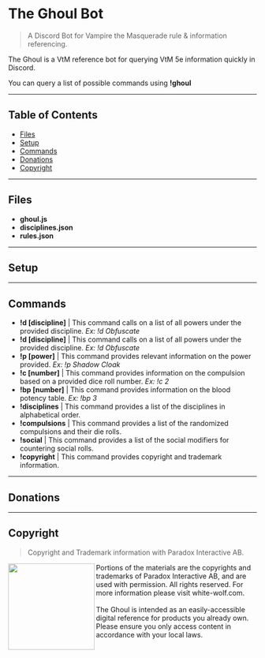 # The Ghoul Bot

> A Discord Bot for Vampire the Masquerade rule \& information referencing.

The Ghoul is a VtM reference bot for querying VtM 5e information quickly in Discord.

You can query a list of possible commands using <strong>\!ghoul</strong>

---

## Table of Contents
>

- [Files](#files)
- [Setup](#setup)
- [Commands](#commands)
- [Donations](#donations)
- [Copyright](#copyright)

---

## Files
>

- <strong>ghoul.js</strong>
- <strong>disciplines.json</strong>
- <strong>rules.json</strong>

---

## Setup
>



---

## Commands
>

- <strong>!d [discipline]</strong> | This command calls on a list of all powers under the provided discipline. <i>Ex: !d Obfuscate</i> <br>
- <strong>!d [discipline]</strong> | This command calls on a list of all powers under the provided discipline. <i>Ex: !d Obfuscate</i> <br>
- <strong>!p [power]</strong> | This command provides relevant information on the power provided. <i>Ex: !p Shadow Cloak</i> <br>
- <strong>!c [number]</strong> | This command provides information on the compulsion based on a provided dice roll number. <i>Ex: !c 2</i> <br>
- <strong>!bp [number]</strong> | This command provides information on the blood potency table. <i>Ex: !bp 3</i> <br>
- <strong>!disciplines</strong> | This command provides a list of the disciplines in alphabetical order. <br>
- <strong>!compulsions</strong> | This command provides a list of the randomized compulsions and their die rolls. <br>
- <strong>!social</strong> | This command provides a list of the social modifiers for countering social rolls. <br>
- <strong>!copyright</strong> | This command provides copyright and trademark information. <br>

---

## Donations
>


---

## Copyright
> Copyright and Trademark information with Paradox Interactive AB.

<p>
<img src="https://static.wixstatic.com/media/05da39_90f7efee7d7243a09d9374e948e47b40~mv2_d_5500_3559_s_4_2.png" width="175" align="left">
Portions of the materials are the copyrights and trademarks of Paradox Interactive AB, and are used with permission. All rights reserved. For more information please visit white-wolf.com.
<br><br>
The Ghoul is intended as an easily-accessible digital reference for products you already own. Please ensure you only access content in accordance with your local laws.
</p>


